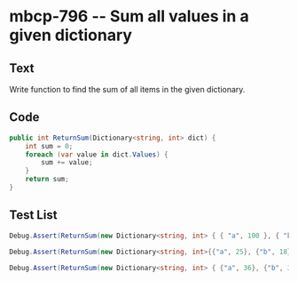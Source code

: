 # mbcp-796 -- Sum all values in a given dictionary

## Text

Write function to find the sum of all items in the given dictionary.

## Code

```csharp
public int ReturnSum(Dictionary<string, int> dict) {
    int sum = 0;
    foreach (var value in dict.Values) {
        sum += value;
    }
    return sum;
}
```

## Test List

```csharp
Debug.Assert(ReturnSum(new Dictionary<string, int> { { "a", 100 }, { "b", 200 }, { "c", 300 } }) == 600);
```

```csharp
Debug.Assert(ReturnSum(new Dictionary<string, int>{{"a", 25}, {"b", 18}, {"c", 45}}) == 88);
```

```csharp
Debug.Assert(ReturnSum(new Dictionary<string, int> { {"a", 36}, {"b", 39}, {"c", 49} }) == 124);
```
